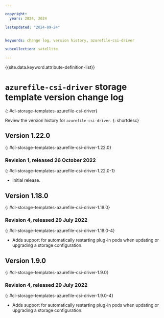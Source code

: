 ```yaml
---

copyright:
  years: 2024, 2024

lastupdated: "2024-09-24"


keywords: change log, version history, azurefile-csi-driver

subcollection: satellite

---
```


{{site.data.keyword.attribute-definition-list}}

# `azurefile-csi-driver` storage template version change log
{: #cl-storage-templates-azurefile-csi-driver}

Review the version history for `azurefile-csi-driver`.
{: shortdesc}


## Version 1.22.0
{: #cl-storage-templates-azurefile-csi-driver-1.22.0}


### Revision 1, released 26 October 2022
{: #cl-storage-templates-azurefile-csi-driver-1.22.0-1}

- Initial release.



## Version 1.18.0
{: #cl-storage-templates-azurefile-csi-driver-1.18.0}


### Revision 4, released 29 July 2022
{: #cl-storage-templates-azurefile-csi-driver-1.18.0-4}

- Adds support for automatically restarting plug-in pods when updating or upgrading a storage configuration.



## Version 1.9.0
{: #cl-storage-templates-azurefile-csi-driver-1.9.0}


### Revision 4, released 29 July 2022
{: #cl-storage-templates-azurefile-csi-driver-1.9.0-4}

- Adds support for automatically restarting plug-in pods when updating or upgrading a storage configuration.
